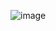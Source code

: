 ![image](https://github.com/chayan7489/LowLevelDesign_Problems/assets/61390152/d616f473-7f81-4c01-b00d-fe6c5104c9ce)
